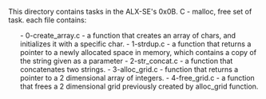 This directory contains tasks in the ALX-SE's 0x0B. C - malloc, free set of task. each file contains: 
<ul>
- 0-create_array.c -  a function that creates an array of chars, and initializes it with a specific char.
- 1-strdup.c - a function that returns a pointer to a newly allocated space in memory, which contains a copy of the string given as a parameter
- 2-str_concat.c - a function that concatenates two strings.
- 3-alloc_grid.c -  function that returns a pointer to a 2 dimensional array of integers.
- 4-free_grid.c - a function that frees a 2 dimensional grid previously created by alloc_grid function.
</ul>
